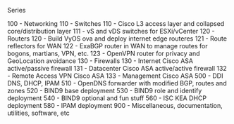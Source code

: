 

Series

100 - Networking
    110 - Switches
        110 - Cisco L3 access layer and collapsed core/distribution layer
        111 - vS and vDS switches for ESXi/vCenter
    120 - Routers
        120 - Build VyOS ova and deploy internet edge routeres
        121 - Route reflectors for WAN
        122 - ExaBGP router in WAN to manage routes for bogons, martians, VPN, etc.
        123 - OpenVPN router for privacy and GeoLocation avoidance
    130 - Firewalls
        130 - Internet Cisco ASA active/passive firewall
        131 - Datacenter Cisco ASA active/active firewall
        132 - Remote Access VPN Cisco ASA
        133 - Management Cisco ASA
500 - DDI DNS, DHCP, IPAM
    510 - OpenDNS forwarder with modified BGP, routes and zones
    520 - BIND9 base deployment
    530 - BIND9 role and identify deployment
    540 - BIND9 optional and fun stuff
    560 - ISC KEA DHCP deployment
    580 - IPAM deployment
900 - Miscellaneous, documentation, utilities, software, etc


